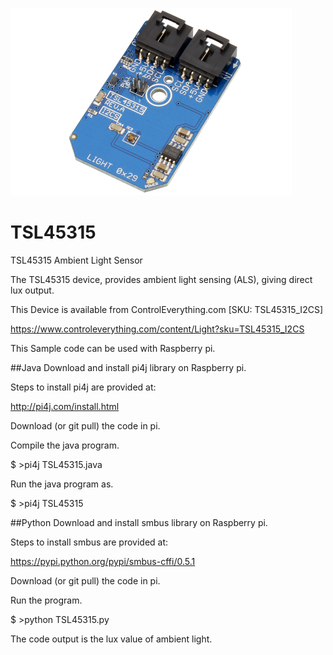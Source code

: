 [![TSL45315](TSL45315_I2CS.png)](https://www.controleverything.com/content/Light?sku=TSL45315_I2CS)
# TSL45315
TSL45315 Ambient Light Sensor 

The TSL45315 device, provides ambient light sensing (ALS), giving direct lux output.

This Device is available from ControlEverything.com [SKU: TSL45315_I2CS]

https://www.controleverything.com/content/Light?sku=TSL45315_I2CS

This Sample code can be used with Raspberry pi.


##Java 
Download and install pi4j library on Raspberry pi.

Steps to install pi4j are provided at:

http://pi4j.com/install.html

Download (or git pull) the code in pi.

Compile the java program.

$ >pi4j  TSL45315.java

Run the java program as.

$ >pi4j  TSL45315

##Python 
Download and install smbus library on Raspberry pi.

Steps to install smbus are provided at:

https://pypi.python.org/pypi/smbus-cffi/0.5.1

Download (or git pull) the code in pi.

Run the program.

$ >python TSL45315.py


The code output is the lux value of ambient light.

